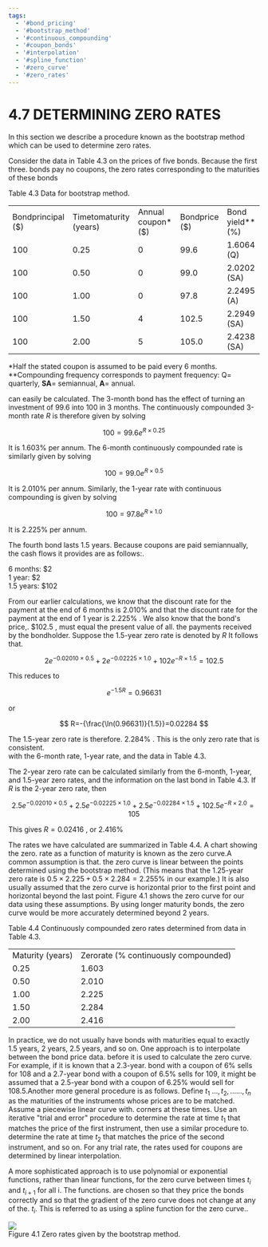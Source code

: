```yaml
---
tags:
  - '#bond_pricing'
  - '#bootstrap_method'
  - '#continuous_compounding'
  - '#coupon_bonds'
  - '#interpolation'
  - '#spline_function'
  - '#zero_curve'
  - '#zero_rates'
---
```

# 4.7 DETERMINING ZERO RATES  

In this section we describe a procedure known as the bootstrap method which can be used to determine zero rates.  

Consider the data in Table 4.3 on the prices of five bonds. Because the first three. bonds pay no coupons, the zero rates corresponding to the maturities of these bonds  

Table 4.3 Data for bootstrap method.   


<html><body><table><tr><td>Bondprincipal ($)</td><td>Timetomaturity (years)</td><td>Annual coupon* ($)</td><td>Bondprice ($)</td><td>Bond yield** (%)</td></tr><tr><td>100</td><td>0.25</td><td>0</td><td>99.6</td><td>1.6064 (Q)</td></tr><tr><td>100</td><td>0.50</td><td>0</td><td>99.0</td><td>2.0202 (SA)</td></tr><tr><td>100</td><td>1.00</td><td>0</td><td>97.8</td><td>2.2495 (A)</td></tr><tr><td>100</td><td>1.50</td><td>4</td><td>102.5</td><td>2.2949 (SA)</td></tr><tr><td>100</td><td>2.00</td><td>5</td><td>105.0</td><td>2.4238 (SA)</td></tr></table></body></html>

\*Half the stated coupon is assumed to be paid every 6 months. \*\*Compounding frequency corresponds to payment frequency: ${\mathrm{Q}}=$ quarterly, $\mathbf{SA}=$ semiannual, $\mathbf{A}=$ annual.  

can easily be calculated. The 3-month bond has the effect of turning an investment of 99.6 into 100 in 3 months. The continuously compounded 3-month rate $R$ is therefore given by solving  

$$
100=99.6e^{R\times0.25}
$$  

It is $1.603\%$ per annum. The 6-month continuously compounded rate is similarly given by solving  

$$
100=99.0e^{R\times0.5}
$$  

It is $2.010\%$ per annum. Similarly, the 1-year rate with continuous compounding is given by solving  

$$
100=97.8e^{R\times1.0}
$$  

It is $2.225\%$ per annum.  

The fourth bond lasts 1.5 years. Because coupons are paid semiannually, the cash flows it provides are as follows:.  

6 months: $\$2$   
1 year: $\$2$   
1.5 years: $\$102$  

From our earlier calculations, we know that the discount rate for the payment at the end of 6 months is $2.010\%$ and that the discount rate for the payment at the end of 1 year is $2.225\%$ . We also know that the bond's price,. $\$102.5$ , must equal the present value of all. the payments received by the bondholder. Suppose the 1.5-year zero rate is denoted by $R$ It follows that.  

$$
2e^{-0.02010\times0.5}+2e^{-0.02225\times1.0}+102e^{-R\times1.5}=102.5
$$  

This reduces to  

$$
e^{-1.5R}=0.96631
$$  

or  

$$
R=-{\frac{\ln(0.96631)}{1.5}}=0.02284
$$  

The 1.5-year zero rate is therefore. $2.284\%$ . This is the only zero rate that is consistent.   
with the 6-month rate, 1-year rate, and the data in Table 4.3.  

The 2-year zero rate can be calculated similarly from the 6-month, 1-year, and 1.5-year zero rates, and the information on the last bond in Table 4.3. If $R$ is the 2-year zero rate, then  

$$
2.5e^{-0.02010\times0.5}+2.5e^{-0.02225\times1.0}+2.5e^{-0.02284\times1.5}+102.5e^{-R\times2.0}=105
$$  

This gives $R=0.02416$ , or $2.416\%$  

The rates we have calculated are summarized in Table 4.4. A chart showing the zero. rate as a function of maturity is known as the zero curve.A common assumption is that. the zero curve is linear between the points determined using the bootstrap method. (This means that the 1.25-year zero rate is $0.5\times2.225+0.5\times2.284=2.255\%$ in our example.) It is also usually assumed that the zero curve is horizontal prior to the first point and horizontal beyond the last point. Figure 4.1 shows the zero curve for our data using these assumptions. By using longer maturity bonds, the zero curve would be more accurately determined beyond 2 years.  

Table 4.4 Continuously compounded zero rates determined from data in Table 4.3.   


<html><body><table><tr><td>Maturity (years)</td><td>Zerorate (% continuously compounded)</td></tr><tr><td>0.25</td><td>1.603</td></tr><tr><td>0.50</td><td>2.010</td></tr><tr><td>1.00</td><td>2.225</td></tr><tr><td>1.50</td><td>2.284</td></tr><tr><td>2.00</td><td>2.416</td></tr></table></body></html>  

In practice, we do not usually have bonds with maturities equal to exactly 1.5 years, 2 years, 2.5 years, and so on. One approach is to interpolate between the bond price data. before it is used to calculate the zero curve. For example, if it is known that a 2.3-year. bond with a coupon of $6\%$ sells for 108 and a 2.7-year bond with a coupon of $6.5\%$ sells for 109, it might be assumed that a 2.5-year bond with a coupon of $6.25\%$ would sell for 108.5.Another more general procedure is as follows. Define $t_{1}$ $\ldots,t_{2},\ldots\ldots,t_{n}$ as the maturities of the instruments whose prices are to be matched. Assume a piecewise linear curve with. corners at these times. Use an iterative "trial and error" procedure to determine the rate at time $t_{1}$ that matches the price of the first instrument, then use a similar procedure to. determine the rate at time $t_{2}$ that matches the price of the second instrument, and so on. For any trial rate, the rates used for coupons are determined by linear interpolation.  

A more sophisticated approach is to use polynomial or exponential functions, rather than linear functions, for the zero curve between times $t_{i}$ and $t_{i+1}$ for all i. The functions. are chosen so that they price the bonds correctly and so that the gradient of the zero curve does not change at any of the. $t_{i}.$ This is referred to as using a spline function for the zero curve..  

![](311c6934218c617b2c09737f73581d9380f06ddfddc88d57ea7b576823003f51.jpg)  
Figure 4.1 Zero rates given by the bootstrap method.  
